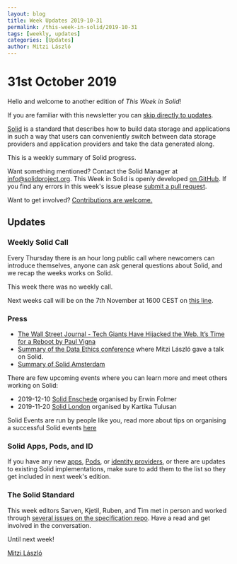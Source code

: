 ```yaml
---
layout: blog
title: Week Updates 2019-10-31
permalink: /this-week-in-solid/2019-10-31
tags: [weekly, updates]
categories: [Updates]
author: Mitzi László
---
```


# 31st October 2019

Hello and welcome to another edition of *This Week in Solid*!

If you are familiar with this newsletter you can [skip directly to updates](##updates).

[Solid](https://solidproject.org) is a standard that describes how to build data storage and applications in such a way that users can conveniently switch between data storage providers and application providers and take the data generated along.

This is a weekly summary of Solid progress.

Want something mentioned? Contact the Solid Manager at info@solidproject.org. This Week in Solid is openly developed [on GitHub](https://github.com/solid/information/blob/master/weekly-updates/next.md). If you find any errors in this week's issue please [submit a pull request](https://github.com/solid/information/pulls). 

Want to get involved? [Contributions are welcome.](https://github.com/solid/process)

## Updates

### Weekly Solid Call
Every Thursday there is an hour long public call where newcomers can introduce themselves, anyone can ask general questions about Solid, and we recap the weeks works on Solid. 

This week there was no weekly call. 

Next weeks call will be on the 7th November at 1600 CEST on [this line](https://zoom.us/j/121552099).


### Press

* [The Wall Street Journal - Tech Giants Have Hijacked the Web. It’s Time for a Reboot by Paul Vigna](https://www.wsj.com/articles/tech-giants-have-hijacked-the-web-its-time-for-a-reboot-11572062420) 
* [Summary of the Data Ethics conference](https://mailchi.mp/dit.dk/data-ethics-2019-inspiration1) where Mitzi László gave a talk on Solid. 
* [Summary of Solid Amsterdam](http://www.pilod.nl/wiki/Solid_Amsterdam_–_1st_Session_Summary) 

There are few upcoming events where you can learn more and meet others working on Solid: 
* 2019-12-10 [Solid Enschede](http://www.pilod.nl/wiki/Solid_Christmas_Meetup_Enschede_-_How_to_Fix_the_Internet!) organised by Erwin Folmer
* 2019-11-20 [Solid London](https://www.eventbrite.com/e/data-control-ethics-solid-workshop-this-is-for-everyone-join-the-movement-tickets-79208132657?ref=estw) organised by Kartika Tulusan

Solid Events are run by people like you, read more about tips on organising a successful Solid events [here](https://github.com/solid/information/blob/master/solid-events.md)

### Solid Apps, Pods, and ID
If you have any new [apps](https://github.com/solid/solid-apps), [Pods](https://github.com/solid/pods), or [identity providers](https://github.com/solid/solid-idp-list), or there are updates to existing Solid implementations, make sure to add them to the list so they get included in next week's edition.

### The Solid Standard 
This week editors Sarven, Kjetil, Ruben, and Tim met in person and worked through [several issues on the specification repo](https://github.com/solid/specification/issues). Have a read and get involved in the conversation. 

Until next week!

[Mitzi László](https://github.com/Mitzi-Laszlo)
